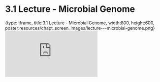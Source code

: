 # 3.1 Lecture - Microbial Genome
 
{type: iframe, title:3.1 Lecture - Microbial Genome, width:800, height:600, poster:resources/chapt_screen_images/lecture---microbial-genome.png}
![](https://vgaysin1.github.io/CURE-MicrobialMysteries-test/lecture---microbial-genome.html)
 

 
